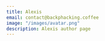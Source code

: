 ```yaml
---
title: Alexis
email: contact@backphacking.coffee
image: "/images/avatar.png"
description: Alexis author page
---
```

